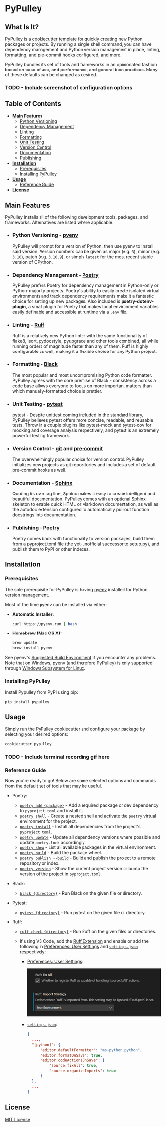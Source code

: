 # PyPulley

## What Is It?

PyPulley is a [cookiecutter template](https://github.com/cookiecutter/cookiecutter) for quickly creating new Python packages or projects. By running a single shell command, you can have dependency management and Python version management in place, linting, formatting, and pre-commit hooks configured, and more.

PyPulley bundles its set of tools and frameworks in an opinionated fashion based on ease of use, and performance, and general best practices. Many of these defaults can be changed as desired.

### TODO - Include screenshot of configuration options

## Table of Contents

- [**Main Features**](#main-features)
  - [Python Versioning](#python-versioning---pyenv)
  - [Dependency Management](#dependency-management---poetry)
  - [Linting](#linting---ruff)
  - [Formatting](#formatting---black)
  - [Unit Testing](#unit-testing---pytest)
  - [Version Control](#version-control---git-and-pre-commit)
  - [Documentation](#documentation---sphinx)
  - [Publishing](#publishing---poetry)
- [**Installation**](#installation)
  - [Prerequisites](#prerequisites)
  - [Installing PyPulley](#installing-pypulley)
- [**Usage**](#usage)
  - [Reference Guide](#reference-guide)
- [**License**](#license)

## Main Features

PyPulley installs all of the following development tools, packages, and frameworks. Alternatives are listed where applicable.

- ### Python Versioning - [**pyenv**](https://github.com/pyenv/pyenv)
  PyPulley will prompt for a version of Python, then use pyenv to install said version. Version numbers can be given as major (e.g. `3`), minor (e.g. `3.10`), patch (e.g. `3.10.9`), or simply `latest` for the most recent stable version of CPython.
- ### Dependency Management - [**Poetry**](https://python-poetry.org/)
  PyPulley prefers Poetry for dependency management in Python-only or Python-majority projects. Poetry's ability to easily create isolated virtual environments and track dependency requirements make it a fantastic choice for setting up new packages. Also included is **poetry-dotenv-plugin**, a small plugin for Poetry that makes local environment variables easily definable and accessible at runtime via a `.env` file.
- ### Linting - [**Ruff**](https://github.com/charliermarsh/ruff)
  Ruff is a relatively new Python linter with the same functionality of flake8, isort, pydocstyle, pyupgrade and other tools combined, all while running orders of magnitude faster than any of them. Ruff is highly configurable as well, making it a flexible choice for any Python project.
- ### Formatting - [**Black**](https://black.readthedocs.io/en/stable/)
  The most popular and most uncompromising Python code formatter. PyPulley agrees with the core premise of Black - consistency across a code base allows everyone to focus on more important matters than which manually-formatted choice is prettier.
- ### Unit Testing - [**pytest**](https://docs.pytest.org/en/latest/)
  pytest - Despite unittest coming included in the standard library, PyPulley believes pytest offers more concise, readable, and reusable tests. Throw in a couple plugins like pytest-mock and pytest-cov for mocking and coverage analysis respectively, and pytest is an extremely powerful testing framework.
- ### Version Control - [**git**](https://git-scm.com/about) and [**pre-commit**](https://pre-commit.com/)
  The overwhelmingly popular choice for version control. PyPulley initializes new projects as git repositories and includes a set of default pre-commit hooks as well.
- ### Documentation - [**Sphinx**](https://www.sphinx-doc.org/en/master/)
  Quoting its own tag line, Sphinx makes it easy to create intelligent and beautiful documentation. PyPulley comes with an optional Sphinx skeleton to enable quick HTML or Markdown documentation, as well as the autodoc extension configured to automatically pull out function docstrings into documentation.
- ### Publishing - [**Poetry**](https://python-poetry.org/)
  Poetry comes back with functionality to version packages, build them from a pyproject.toml file (the yet-unofficial successor to setup.py), and publish them to PyPI or other indexes.

## Installation

### Prerequisites

The sole prerequisite for PyPulley is having [pyenv](https://github.com/pyenv/pyenv) installed for Python version management.

Most of the time pyenv can be installed via either:

- **Automatic Installer:**
  ```sh
  curl https://pyenv.run | bash
  ```
- **Homebrew (Mac OS X):**
  ```sh
  brew update
  brew install pyenv
  ```

See pyenv's [Suggested Build Environment](https://github.com/pyenv/pyenv/wiki#suggested-build-environment) if you encounter any problems. Note that on Windows, pyenv (and therefore PyPulley) is only supported through [Windows Subsystem for Linux](https://learn.microsoft.com/en-us/windows/wsl/about).

### Installing PyPulley

Install Pypulley from PyPI using pip:

```sh
pip install pypulley
```

## Usage

Simply run the PyPulley cookiecutter and configure your package by selecting your desired options:

```sh
cookiecutter pypulley
```

### TODO - Include terminal recording gif here

### Reference Guide

Now you're ready to go! Below are some selected options and commands from the default set of tools that may be useful.

- Poetry:
  - [`poetry add {package}`](https://python-poetry.org/docs/cli/#add) - Add a required package or dev dependency to `pyproject.toml` and install it.
  - [`poetry shell`](https://python-poetry.org/docs/basic-usage#activating-the-virtual-environment) - Create a nested shell and activate the `poetry` virtual environment for the project.
  - [`poetry install`](https://python-poetry.org/docs/cli/#install) - Install all dependencies from the project's `pyproject.toml`.
  - [`poetry update`](https://python-poetry.org/docs/cli/#update) - Update all dependency versions where possible and update `poetry.lock` accordingly.
  - [`poetry show`](https://python-poetry.org/docs/cli/#show) - List all available packages in the virtual environment.
  - [`poetry build`](https://python-poetry.org/docs/cli/#build) - Build the package wheel.
  - [`poetry publish --build`](https://python-poetry.org/docs/cli/#publish) - Build and [publish](https://python-poetry.org/docs/repositories/#publishable-repositories) the project to a remote repository or index.
  - [`poetry version`](https://python-poetry.org/docs/cli/#version) - Show the current project version or bump the version of the project in `pyproject.toml`.
- Black:
  - [`black {directory}`](https://black.readthedocs.io/en/stable/usage_and_configuration/the_basics.html#usage) - Run Black on the given file or directory.
- Pytest:
  - [`pytest {directory}`](https://docs.pytest.org/en/7.2.x/reference/reference.html#command-line-flags) - Run pytest on the given file or directory.
- Ruff:

  - [`ruff check {directory}`](https://github.com/charliermarsh/ruff#command-line-interface) - Run Ruff on the given files or directories.
  - If using VS Code, add the [Ruff Extension](https://marketplace.visualstudio.com/items?itemName=charliermarsh.ruff) and enable or add the following in [Preferences: User Settings](https://code.visualstudio.com/docs/getstarted/settings) and [`settings.json`](https://code.visualstudio.com/docs/getstarted/settings#_settingsjson) respectively:

    - [Preferences: User Settings](https://code.visualstudio.com/docs/getstarted/settings):
        <p align="left">
            <img src="resources/Ruff Settings.png" alt="'Ruff: Fix All' enabled and 'Ruff: Import Strategy' fromEnvironment selected."/>
        </p>
    - [`settings.json`](https://code.visualstudio.com/docs/getstarted/settings#_settingsjson):
      ```json
      {
        ...,
        "[python]": {
            "editor.defaultFormatter": "ms-python.python",
            "editor.formatOnSave": true,
            "editor.codeActionsOnSave": {
                "source.fixAll": true,
                "source.organizeImports": true
            }
        },
        ...
      }
      ```

## License

[MIT License](LICENSE)
